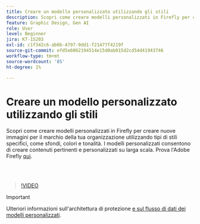 ```yaml
---
title: Creare un modello personalizzato utilizzando gli stili
description: Scopri come creare modelli personalizzati in Firefly per creare nuove immagini per il marchio della tua organizzazione
feature: Graphic Design, Gen AI
role: User
level: Beginner
jira: KT-15203
exl-id: c1f342c6-ab0b-4797-9dd1-f21477f4219f
source-git-commit: efd5e6062194514e15d0ab015d2cd54d41943746
workflow-type: tm+mt
source-wordcount: '85'
ht-degree: 1%

---
```


# Creare un modello personalizzato utilizzando gli stili

Scopri come creare modelli personalizzati in Firefly per creare nuove immagini per il marchio della tua organizzazione utilizzando tipi di stili specifici, come sfondi, colori e tonalità. I modelli personalizzati consentono di creare contenuti pertinenti e personalizzati su larga scala. Prova l&#39;Adobe Firefly [qui](https://firefly.adobe.com/).

<br> 

>[!VIDEO](https://video.tv.adobe.com/v/3428003?quality=12&learn=on&hidetitle=true)

>[!IMPORTANT]
>
>Ulteriori informazioni sull&#39;architettura di protezione [e sul flusso di dati dei modelli personalizzati](https://www.adobe.com/content/dam/cc/en/trust-center/ungated/whitepapers/creative-cloud/adobe-firefly-custom-models-security-fact-sheet.pdf).
